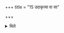 +++
title = "15 उदाकृत्या वा सा"

+++

<details><summary>थिते</summary>

उदाकृत्या वा सा वशं चरेत् । यस्तामविद्वान्प्रतिगृह्णातीत्युक्तम् १५
</details>

